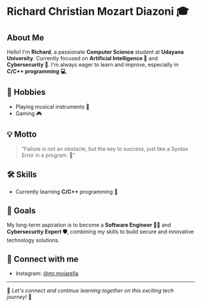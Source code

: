 # Richard Christian Mozart Diazoni 🎓

## About Me
Hello! I'm **Richard**, a passionate **Computer Science** student at **Udayana University**. Currently focused on **Artificial Intelligence 🤖** and **Cybersecurity 🔐**. I'm always eager to learn and improve, especially in **C/C++ programming 💻**.

## 🎵 Hobbies
- Playing musical instruments 🎸
- Gaming 🎮

## 💡 Motto
> "Failure is not an obstacle, but the key to success, just like a Syntax Error in a program. 🔑"

## 🛠️ Skills
- Currently learning **C/C++** programming 🔧

## 🚀 Goals
My long-term aspiration is to become a **Software Engineer 👨‍💻** and **Cybersecurity Expert 🛡️**, combining my skills to build secure and innovative technology solutions.

## 📱 Connect with me
- Instagram: [@mr.mojarella](https://www.instagram.com/mr.mojarella)

---

🌟 *Let's connect and continue learning together on this exciting tech journey!* 🌟
